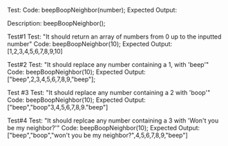 Test:
Code: beepBoopNeighbor(number);
Expected Output:

Description: beepBoopNeighbor();

Test#1
Test: "It should return an array of numbers from 0 up to the inputted number"
Code: beepBoopNeighbor(10);
Expected Output: [1,2,3,4,5,6,7,8,9,10]

Test#2
Test: "It should replace any number containing a 1, with 'beep'"
Code: beepBoopNeighbor(10);
Expected Output: ["beep",2,3,4,5,6,7,8,9,"beep"];

Test #3
Test: "It should replace any number containing a 2 with 'boop'"
Code: beepBoopNeighbor(10);
Expected Output: ["beep","boop"3,4,5,6,7,8,9."beep"]

Test#4
Test: "It should replcae any number containing a 3 with 'Won't you be my neighbor?'"
Code: beepBoopNeighbor(10);
Expected Output: ["beep","boop","won't you be my neighbor?",4,5,6,7,8,9,"beep"]
